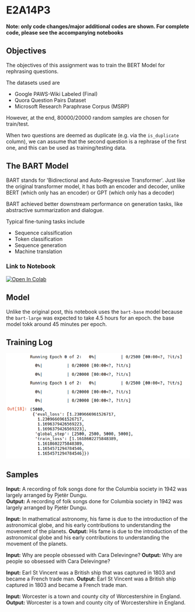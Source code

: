 # E2A14P3

**Note: only code changes/major additional codes are shown. For complete code, please see the accompanying notebooks**

## Objectives
The objectives of this assignment was to train the BERT Model for rephrasing questions.

The datasets used are
- Google PAWS-Wiki Labeled (Final)
- Quora Question Pairs Dataset
- Microsoft Research Paraphrase Corpus (MSRP)

However, at the end, 80000/20000 random samples are chosen for train/test.

When two questions are deemed as duplicate (e.g. via the `is_duplicate` column), we can assume that the second question is a rephrase of the first one, and this can be used as training/testing data.


## The BART Model
BART stands for 'Bidirectional and Auto-Regressive Transformer'. Just like the original transformer model, it has both an encoder and decoder, unlike BERT (which only has an encoder) or GPT (which only has a decoder) 

BART achieved better downstream performance on generation tasks, like abstractive summarization and dialogue.

Typical fine-tuning tasks include
- Sequence calssification
- Token classification
- Sequence generation
- Machine translation

### Link to Notebook

[![Open In Colab](https://colab.research.google.com/assets/colab-badge.svg)](https://colab.research.google.com/github/payne101/E_14_3/blob/main/E_14_3.ipynb)


## Model
Unlike the original post, this notebook uses the `bart-base` model because the `bart-large` was expected to take 4.5 hours for an epoch. the base model tokk around 45 minutes per epoch. 




## Training Log
![Alt text](logs3.png)

## Samples

**Input:** A recording of folk songs done for the Columbia society in 1942 was largely arranged by Pjetër Dungu.  
**Output:** A recording of folk songs done for Columbia society in 1942 was largely arranged by Pjetër Dungu.  

**Input:** In mathematical astronomy, his fame is due to the introduction of the astronomical globe, and his early contributions to understanding the movement of the planets.
**Output:** His fame is due to the introduction of the astronomical globe and his early contributions to understanding the movement of the planets.  

**Input:** Why are people obsessed with Cara Delevingne?
**Output:** Why are people so obsessed with Cara Delevingne?  

**Input:** Earl St Vincent was a British ship that was captured in 1803 and became a French trade man.
**Output:** Earl St Vincent was a British ship captured in 1803 and became a French trade man.  

**Input:** Worcester is a town and county city of Worcestershire in England.
**Output:** Worcester is a town and county city of Worcestershire in England.
